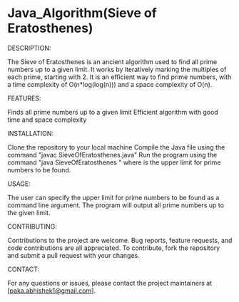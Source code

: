 # Java_Algorithm(Sieve of Eratosthenes)

DESCRIPTION: 

 The Sieve of Eratosthenes is an ancient algorithm used to find all prime numbers up to a given limit. It works by iteratively marking the multiples of each prime, starting with 2. It is an efficient way to find prime numbers, with a time complexity of O(n*log(log(n))) and a space complexity of O(n).


FEATURES:

Finds all prime numbers up to a given limit
Efficient algorithm with good time and space complexity

INSTALLATION:

Clone the repository to your local machine
Compile the Java file using the command "javac SieveOfEratosthenes.java"
Run the program using the command "java SieveOfEratosthenes <limit>" where <limit> is the upper limit for prime numbers to be found.


USAGE:

The user can specify the upper limit for prime numbers to be found as a command line argument.
The program will output all prime numbers up to the given limit.


CONTRIBUTING:

Contributions to the project are welcome. Bug reports, feature requests, and code contributions are all appreciated. To contribute, fork the repository and submit a pull request with your changes.



CONTACT:

For any questions or issues, please contact the project maintainers at [paka.abhishek1@gmail.com].
